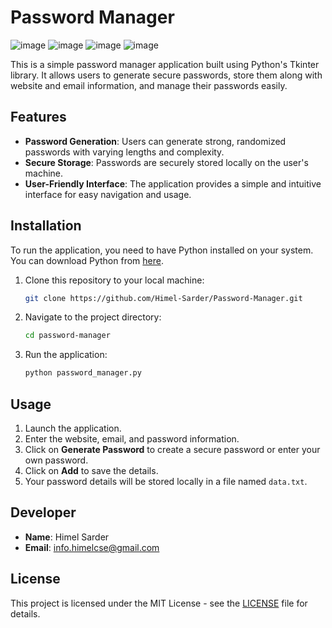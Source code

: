 # Password Manager
![image](https://github.com/Himel-Sarder/Password-Manager/assets/143216886/74c64d33-1923-4594-99b8-a89c4ef43bd5)
![image](https://github.com/Himel-Sarder/Password-Manager/assets/143216886/08fa9600-562f-41e8-a8bb-ce670039c28a)
![image](https://github.com/Himel-Sarder/Password-Manager/assets/143216886/a6573182-0fc1-4aee-a11e-dd6b28b0ae83)
![image](https://github.com/Himel-Sarder/Password-Manager/assets/143216886/22cee446-e078-4d73-a59f-54397ac68755)   

This is a simple password manager application built using Python's Tkinter library. It allows users to generate secure passwords, store them along with website and email information, and manage their passwords easily.

## Features

- **Password Generation**: Users can generate strong, randomized passwords with varying lengths and complexity.
- **Secure Storage**: Passwords are securely stored locally on the user's machine.
- **User-Friendly Interface**: The application provides a simple and intuitive interface for easy navigation and usage.

## Installation

To run the application, you need to have Python installed on your system. You can download Python from [here](https://www.python.org/downloads/).

1. Clone this repository to your local machine:

    ```bash
    git clone https://github.com/Himel-Sarder/Password-Manager.git
    ```

2. Navigate to the project directory:

    ```bash
    cd password-manager
    ```

3. Run the application:

    ```bash
    python password_manager.py
    ```

## Usage

1. Launch the application.
2. Enter the website, email, and password information.
3. Click on **Generate Password** to create a secure password or enter your own password.
4. Click on **Add** to save the details.
5. Your password details will be stored locally in a file named `data.txt`.


## Developer

- **Name**: Himel Sarder
- **Email**: [info.himelcse@gmail.com](mailto:info.himelcse@gmail.com)

## License

This project is licensed under the MIT License - see the [LICENSE](LICENSE) file for details.
